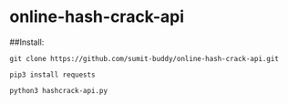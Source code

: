 # online-hash-crack-api

##Install:
```
git clone https://github.com/sumit-buddy/online-hash-crack-api.git

pip3 install requests

python3 hashcrack-api.py
```
